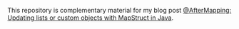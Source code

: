This repository is complementary material for my blog post [@AfterMapping: Updating lists or custom objects with MapStruct in Java](https://medium.com/@raphaeldelio/aftermapping-updating-lists-or-custom-objects-with-mapstruct-in-java-4a6f4622ef92).